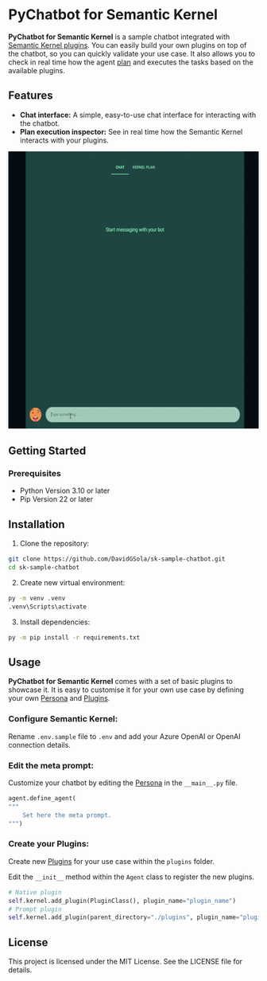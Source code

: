 # PyChatbot for Semantic Kernel

**PyChatbot for Semantic Kernel** is a sample chatbot integrated with [Semantic Kernel plugins](https://learn.microsoft.com/en-us/semantic-kernel/concepts/plugins/?pivots=programming-language-python). You can easily build your own plugins on top of the chatbot, so you can quickly validate your use case. It also allows you to check in real time how the agent [plan](https://learn.microsoft.com/en-us/semantic-kernel/concepts/planning?pivots=programming-language-python) and executes the tasks based on the available plugins.

## Features

- **Chat interface:** A simple, easy-to-use chat interface for interacting with the chatbot.
- **Plan execution inspector:** See in real time how the Semantic Kernel interacts with your plugins.

<p align="center">
  <img width="600" height="557" src="./images/chat.gif">
</p>

## Getting Started

### Prerequisites

- Python Version 3.10 or later
- Pip Version 22 or later

## Installation

1. Clone the repository:

```bash
git clone https://github.com/DavidGSola/sk-sample-chatbot.git
cd sk-sample-chatbot
```

2. Create new virtual environment:

```bash
py -m venv .venv
.venv\Scripts\activate
```

3. Install dependencies:

```bash
py -m pip install -r requirements.txt
```

## Usage

**PyChatbot for Semantic Kernel** comes with a set of basic plugins to showcase it. It is easy to customise it for your own use case by defining your own [Persona](https://learn.microsoft.com/en-us/semantic-kernel/frameworks/agent/personas?pivots=programming-language-python) and [Plugins](https://learn.microsoft.com/en-us/semantic-kernel/concepts/plugins/?pivots=programming-language-python).

### Configure Semantic Kernel: 

Rename `.env.sample` file to `.env` and add your Azure OpenAI or OpenAI connection details.

### Edit the meta prompt:

Customize your chatbot by editing the [Persona](https://learn.microsoft.com/en-us/semantic-kernel/frameworks/agent/personas?pivots=programming-language-python) in the `__main__.py` file.

```py
agent.define_agent(
"""
    Set here the meta prompt.
""")
```

### Create your Plugins:

Create new [Plugins](https://learn.microsoft.com/en-us/semantic-kernel/concepts/plugins/?pivots=programming-language-python) for your use case within the `plugins` folder.

Edit the `__init__` method within the `Agent` class to register the new plugins.

```py
# Native plugin
self.kernel.add_plugin(PluginClass(), plugin_name="plugin_name")
# Prompt plugin
self.kernel.add_plugin(parent_directory="./plugins", plugin_name="plugin_name")
```

## License
This project is licensed under the MIT License. See the LICENSE file for details.
